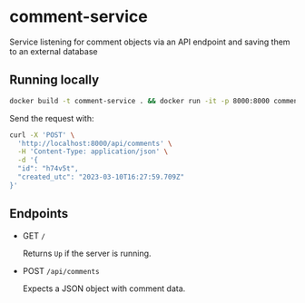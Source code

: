 # comment-service
Service listening for comment objects via an API endpoint and saving them to an external database

## Running locally

```bash
docker build -t comment-service . && docker run -it -p 8000:8000 comment-service
```

Send the request with:

```bash
curl -X 'POST' \
  'http://localhost:8000/api/comments' \
  -H 'Content-Type: application/json' \
  -d '{
  "id": "h74v5t",
  "created_utc": "2023-03-10T16:27:59.709Z"
}'
```

## Endpoints

- GET `/`

    Returns `Up` if the server is running.

- POST `/api/comments`

    Expects a JSON object with comment data.
